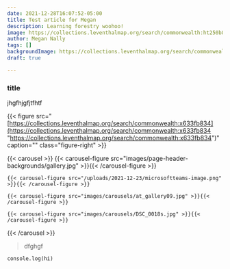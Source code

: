 ```yaml
---
date: 2021-12-28T16:07:52-05:00
title: Test article for Megan
description: Learning forestry woohoo!
image: https://collections.leventhalmap.org/search/commonwealth:ht250b870
author: Megan Nally
tags: []
backgroundImage: https://collections.leventhalmap.org/search/commonwealth:ht250b870
draft: true

---
```

### title

jhgfhjgfjtfhtf

{{< figure src="[https://collections.leventhalmap.org/search/commonwealth:x633fb834](https://collections.leventhalmap.org/search/commonwealth:x633fb834 "https://collections.leventhalmap.org/search/commonwealth:x633fb834")" caption="" class="figure-right" >}}

{{< carousel >}}
{{< carousel-figure src="images/page-header-backgrounds/gallery.jpg" >}}{{< /carousel-figure >}}

    {{< carousel-figure src="/uploads/2021-12-23/microsoftteams-image.png" >}}{{< /carousel-figure >}}
    
    {{< carousel-figure src="images/carousels/at_gallery09.jpg" >}}{{< /carousel-figure >}}
    
    {{< carousel-figure src="images/carousels/DSC_0018s.jpg" >}}{{< /carousel-figure >}}

{{< /carousel >}}

> dfghgf

    console.log(hi)